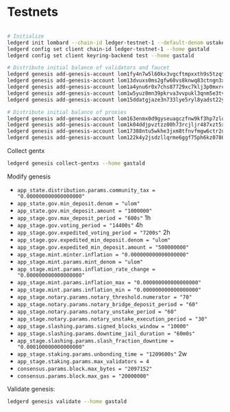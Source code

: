 # Testnets

```bash

# Initialize
ledgerd init lombard --chain-id ledger-testnet-1 --default-denom ustake --home gastald
ledgerd config set client chain-id ledger-testnet-1 --home gastald
ledgerd config set client keyring-backend test --home gastald

# Distribute initial balance of validators and faucet
ledgerd genesis add-genesis-account lom1fy4n7w5l60kx3vgcftmpxxth9s5tzqt4swqgvy "30000000ulom,1000000ustake" --home gastald
ledgerd genesis add-genesis-account lom13dvuxs0ms2gfw60vs8knwq83ctngn3xpe7zche "17446744073709551615ulom,100000000ustake" --home gastald
ledgerd genesis add-genesis-account lom1a4ynu6r0x7chs87729xc7klj3p0mxrc3pz2dmu "30000000ulom,1000000ustake" --home gastald
ledgerd genesis add-genesis-account lom1w5yuz8mn39pkrva3vvpukl3qnm5e3tvpa6wh87 "30000000ulom,1000000ustake" --home gastald
ledgerd genesis add-genesis-account lom15ddatgjaze3n733lye5ryl8yadst22ylm9503s "30000000ulom,1000000ustake" --home gastald

# Distribute initial balance of proxies
ledgerd genesis add-genesis-account lom163enmx0d9gyseuagczfnw9kf3hp7zlqzm3c793 "20000000ulom" --home gastald
ledgerd genesis add-genesis-account lom1k04ddjpvztzz00h73rcjljr487xzt5x28un0ne "20000000ulom" --home gastald
ledgerd genesis add-genesis-account lom17388ntu5wkhe3jxm8tfnvfmgw6ctr2n9lswnh7 "20000000ulom" --home gastald
ledgerd genesis add-genesis-account lom122k4y2jsdzllqrme6ggf75ph6kz07863gnx5va "20000000ulom" --home gastald
```

Collect gentx
```bash
ledgerd genesis collect-gentxs --home gastald
```

Modify genesis

* `app_state.distribution.params.community_tax = "0.000000000000000000"`
* `app_state.gov.min_deposit.denom = "ulom"`
* `app_state.gov.min_deposit.amount = "1000000"`
* `app_stage.gov.max_deposit_period = "600s"` 1h
* `app_stage.gov.voting_period = "14400s"` 4h
* `app_stage.gov.expedited_voting_period = "7200s"` 2h
* `app_stage.gov.expedited_min_deposit.denom = "ulom"`
* `app_stage.gov.expedited_min_deposit.amount = "500000000"`
* `app_stage.mint.minter.inflation = "0.000000000000000000"`
* `app_stage.mint.params.mint_denom = "ulom"`
* `app_stage.mint.params.inflation_rate_change = "0.000000000000000000"`
* `app_stage.mint.params.inflation_max = "0.000000000000000000"`
* `app_stage.mint.params.inflation_min = "0.000000000000000000"`
* `app_stage.notary.params.notary_threshold.numerator = "70"`
* `app_stage.notary.params.notary_bridge_deposit_period = "60"`
* `app_stage.notary.params.notary_unstake_period = "60"`
* `app_stage.notary.params.notary_unstake_execution_period = "30"`
* `app_stage.slashing.params.signed_blocks_window = "10000"`
* `app_stage.slashing.params.downtime_jail_duration = "60m0s"`
* `app_stage.slashing.params.slash_fraction_downtime = "0.000100000000000000"`
* `app_stage.staking.params.unbonding_time = "1209600s"` 2w
* `app_stage.staking.params.max_validators = 4`
* `consensus.params.block.max_bytes = "2097152"`
* `consensus.params.block.max_gas = "20000000"`

Validate genesis:
```bash
ledgerd genesis validate --home gastald
```
